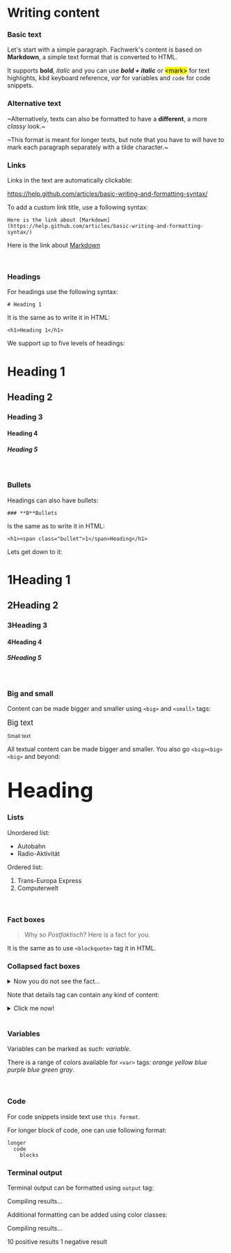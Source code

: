 # Writing content

### Basic text

Let's start with a simple paragraph. Fachwerk's content is based on **Markdown**, a simple text format that is converted to HTML.

It supports **bold**, *italic* and you can use ***bold + italic*** or <mark>\<mark></mark> for text highlights, <kbd>kbd</kbd> keyboard reference, <var>var</var> for variables and `code` for code snippets.

### Alternative text

~Alternatively, texts can also be formatted to have a **different**, a more *classy* look.~

~This format is meant for longer texts, but note that you have to will have to mark each paragraph separately with a tilde character.~

### Links

Links in the text are automatically clickable:

https://help.github.com/articles/basic-writing-and-formatting-syntax/ 

To add a custom link title, use a following syntax:

```
Here is the link about [Markdown](https://help.github.com/articles/basic-writing-and-formatting-syntax/)
```

Here is the link about [Markdown](https://help.github.com/articles/basic-writing-and-formatting-syntax/)

<br>

### Headings

For headings use the following syntax:

```
# Heading 1
```

It is the same as to write it in HTML:

```
<h1>Heading 1</h1>
```

We support up to five levels of headings:

# Heading 1
## Heading 2
### Heading 3
#### Heading 4
##### Heading 5

<br>

### Bullets

Headings can also have bullets:

```
### **B**Bullets
```

Is the same as to write it in HTML:

```
<h1><span class="bullet">1</span>Heading</h1>
```

Lets get down to it:

# **1**Heading 1
## **2**Heading 2
### **3**Heading 3
#### **4**Heading 4
##### **5**Heading 5

<br>

### Big and small

Content can be made bigger and smaller using `<big>` and `<small>` tags:

<big>Big text</big>

<small>Small text</small>

All textual content can be made bigger and smaller. You also go `<big><big><big>` and beyond:

# <big><big><big>Heading</big></big></big>

### Lists

Unordered list:

  * Autobahn
  * Radio-Aktivität

Ordered list:

  1. Trans-Europa Express
  2. Computerwelt

<br>

### Fact boxes

> Why so *Postfaktisch*? Here is a fact for you.

It is the same as to use `<blockquote>` tag it in HTML.

### Collapsed fact boxes

<details>
	<summary>Now you do not see the fact...</summary>
  
  And now you do!
</details>

Note that details tag can contain any kind of content:

<details>
	<summary>Click me now!</summary>
  
  # <big><big><big>B💥om!</big></big></big>

</details>

<br>

### Variables

Variables can be marked as such: <var>variable</var>.

There is a range of colors available for `<var>` tags: <var class="orange">orange</var> <var class="yellow">yellow</var> <var class="blue">blue</var> <var class="purple">purple</var> <var class="blue">blue</var> <var class="green">green</var> <var class="gray">gray</var>.

<br>

### Code

For code snippets inside text use `this format`.

For longer block of code, one can use following format:

```
longer
  code
    blocks
```

### Terminal output

Terminal output can be formatted using `output` tag:

<output>Compiling results...</output>

Additional formatting can be added using color classes:

<output>
<span class="gray">Compiling results...</span>
  
<span class="green-bg"> 10 positive results </span>
<span class="red-bg"> 1 negative result </span>
</output>

<br>


